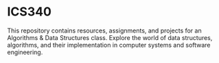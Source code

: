 # ICS340
This repository contains resources, assignments, and projects for an Algorithms &amp; Data Structures class. Explore the world of data structures, algorithms, and their implementation in computer systems and software engineering.
